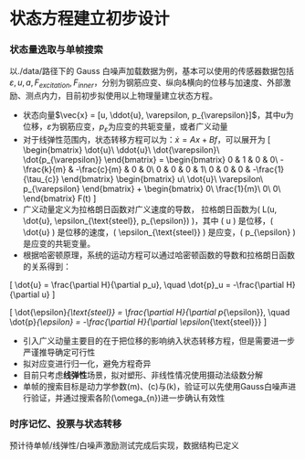 # 状态方程建立初步设计

### 状态量选取与单帧搜索

以./data/路径下的 Gauss 白噪声加载数据为例，基本可以使用的传感器数据包括$\varepsilon, u, a, F_{excitation}, F_{inner}$，分别为钢筋应变、纵向&横向的位移与加速度、外部激励、测点内力，目前初步拟使用以上物理量建立状态方程。

- 状态向量$\vec{x} = [u, \ddot{u}, \varepsilon, p_{\varepsilon}]$，其中$u$为位移，$\varepsilon$为钢筋应变，$p_{\varepsilon}$为应变的共轭变量，或者广义动量
- 对于线弹性范围内，状态转移方程可以为：$\dot{x} = Ax + Bf$，可以展开为
  \[
  \begin{bmatrix}
  \dot{u}\\
  \ddot{u}\\
  \dot{\varepsilon}\\
  \dot{p_{\varepsilon}}
  \end{bmatrix} =
  \begin{bmatrix}
  0 & 1 & 0 & 0\\
  -\frac{k}{m} & -\frac{c}{m} & 0 & 0\\
  0 & 0 & 0 & 1\\
  0 & 0 & 0 & -\frac{1}{\tau_{c}}
  \end{bmatrix}
  \begin{bmatrix}
  u\\
  \dot{u}\\
  \varepsilon\\
  p_{\varepsilon}
  \end{bmatrix} +
  \begin{bmatrix}
  0\\
  \frac{1}{m}\\
  0\\
  0\\
  \end{bmatrix} F(t)
  \]
- 广义动量定义为拉格朗日函数对广义速度的导数， 拉格朗日函数为\( L(u, \dot{u}, \epsilon_{\text{steel}}, p_{\epsilon}) \)，其中 \( u \) 是位移，\( \dot{u} \) 是位移的速度，\( \epsilon_{\text{steel}} \) 是应变，\( p_{\epsilon} \) 是应变的共轭变量。
-   根据哈密顿原理，系统的运动方程可以通过哈密顿函数的导数和拉格朗日函数的关系得到：

   \[
   \dot{u} = \frac{\partial H}{\partial p_u}, \quad \dot{p}_u = -\frac{\partial H}{\partial u}
   \]

   \[
   \dot{\epsilon}_{\text{steel}} = \frac{\partial H}{\partial p_{\epsilon}}, \quad \dot{p}_{\epsilon} = -\frac{\partial H}{\partial \epsilon_{\text{steel}}}
   \]
- 引入广义动量主要目的在于把位移的影响纳入状态转移方程，但是需要进一步严谨推导确定可行性
- 拟对应变进行归一化，避免方程奇异
- 目前只考虑**线弹性**场景，拟对塑形、非线性情况使用摄动法级数分解
- 单帧的搜索目标是动力学参数\(m\)、\(c\)与\(k\)，验证可以先使用Gauss白噪声进行验证，并通过搜索各阶\(\omega_{n}\)进一步确认有效性

### 时序记忆、投票与状态转移

预计待单帧/线弹性/白噪声激励测试完成后实现，数据结构已定义
